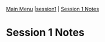 [Main Menu](../../sessions/README.md) |[session1](../../session1/) | [Session 1 Notes](../docs/sessionNotes.md)

# Session 1 Notes